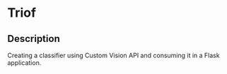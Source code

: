 # Triof

## Description

Creating a classifier using Custom Vision API and consuming it in a Flask application.
